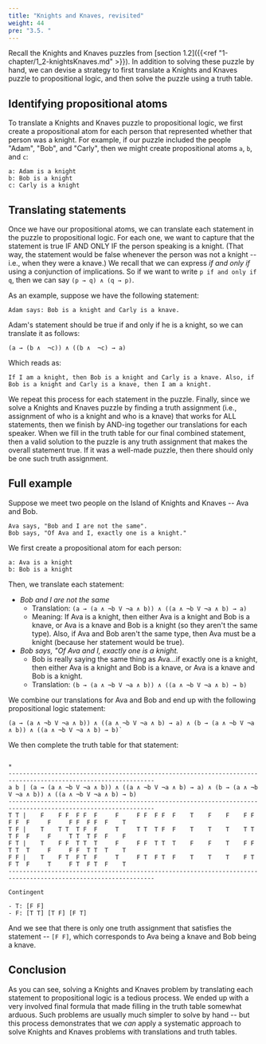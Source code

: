 ```yaml
---
title: "Knights and Knaves, revisited"
weight: 44
pre: "3.5. "
---
```


Recall the Knights and Knaves puzzles from [section 1.2]({{<ref "1-chapter/1_2-knightsKnaves.md" >}}). In addition to solving these puzzle by hand, we can devise a strategy to first translate a Knights and Knaves puzzle to propositional logic, and then solve the puzzle using a truth table.

## Identifying propositional atoms

To translate a Knights and Knaves puzzle to propositional logic, we first create a propositional atom for each person that represented whether that person was a knight. For example, if our puzzle included the people "Adam", "Bob", and "Carly", then we might create propositional atoms `a`, `b`, and `c`:

```text
a: Adam is a knight
b: Bob is a knight
c: Carly is a knight
```

## Translating statements

Once we have our propositional atoms, we can translate each statement in the puzzle to propositional logic. For each one, we want to capture that the statement is true IF AND ONLY IF the person speaking is a knight. (That way, the statement would be false whenever the person was not a knight -- i.e., when they were a knave.) We recall that we can express *if and only if* using a conjunction of implications. So if we want to write `p if and only if q`, then we can say `(p → q) ∧ (q → p)`.

As an example, suppose we have the following statement:

```text
Adam says: Bob is a knight and Carly is a knave.
```

Adam's statement should be true if and only if he is a knight, so we can translate it as follows:

```text
(a → (b ∧  ¬c)) ∧ ((b ∧  ¬c) → a)
```

Which reads as:

```text
If I am a knight, then Bob is a knight and Carly is a knave. Also, if Bob is a knight and Carly is a knave, then I am a knight.
```

We repeat this process for each statement in the puzzle. Finally, since we solve a Knights and Knaves puzzle by finding a truth assignment (i.e., assignment of who is a knight and who is a knave) that works for ALL statements, then we finish by AND-ing together our translations for each speaker. When we fill in the truth table for our final combined statement, then a valid solution to the puzzle is any truth assignment that makes the overall statement true. If it was a well-made puzzle, then there should only be one such truth assignment.

## Full example

Suppose we meet two people on the Island of Knights and Knaves -- Ava and Bob.

```text
Ava says, "Bob and I are not the same".
Bob says, "Of Ava and I, exactly one is a knight."
```

We first create a propositional atom for each person:

```text
a: Ava is a knight
b: Bob is a knight
```

Then, we translate each statement:

- *Bob and I are not the same*
    - Translation: `(a → (a ∧ ¬b V ¬a ∧ b)) ∧ ((a ∧ ¬b V ¬a ∧ b) → a)`
    - Meaning: If Ava is a knight, then either Ava is a knight and Bob is a knave, or Ava is a knave and Bob is a knight (so they aren't the same type). Also, if Ava and Bob aren't the same type, then Ava must be a knight (because her statement would be true).
- *Bob says, "Of Ava and I, exactly one is a knight.*
    - Bob is really saying the same thing as Ava...if exactly one is a knight, then either Ava is a knight and Bob is a knave, or Ava is a knave and Bob is a knight.
    - Translation: `(b → (a ∧ ¬b V ¬a ∧ b)) ∧ ((a ∧ ¬b V ¬a ∧ b) → b)`

We combine our translations for Ava and Bob and end up with the following propositional logic statement:

```text
(a → (a ∧ ¬b V ¬a ∧ b)) ∧ ((a ∧ ¬b V ¬a ∧ b) → a) ∧ (b → (a ∧ ¬b V ¬a ∧ b)) ∧ ((a ∧ ¬b V ¬a ∧ b) → b)`
```

We then complete the truth table for that statement:

```text
                                                                                  *
---------------------------------------------------------------------------------------------------------------
a b | (a → (a ∧ ¬b V ¬a ∧ b)) ∧ ((a ∧ ¬b V ¬a ∧ b) → a) ∧ (b → (a ∧ ¬b V ¬a ∧ b)) ∧ ((a ∧ ¬b V ¬a ∧ b) → b)
---------------------------------------------------------------------------------------------------------------
T T |    F    F F  F F  F     F     F F  F F  F    T    F    F    F F  F F  F     F     F F  F F  F    T
T F |    T    T T  T F  F     T     T T  T F  F    T    T    T    T T  T F  F     F     T T  T F  F    F
F T |    T    F F  T T  T     F     F F  T T  T    F    F    T    F F  T T  T     F     F F  T T  T    T
F F |    T    F T  F T  F     T     F T  F T  F    T    T    T    F T  F T  F     T     F T  F T  F    T
---------------------------------------------------------------------------------------------------------------

Contingent

- T: [F F]
- F: [T T] [T F] [F T]
```

And we see that there is only one truth assignment that satisfies the statement -- `[F F]`, which corresponds to Ava being a knave and Bob being a knave.

## Conclusion

As you can see, solving a Knights and Knaves problem by translating each statement to propositional logic is a tedious process. We ended up with a very involved final formula that made filling in the truth table somewhat arduous. Such problems are usually much simpler to solve by hand -- but this process demonstrates that we *can* apply a systematic approach to solve Knights and Knaves problems with translations and truth tables.
